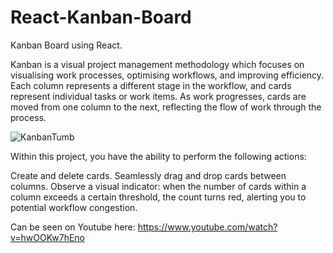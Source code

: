 # React-Kanban-Board
Kanban Board using React.

Kanban is a visual project management methodology which focuses on visualising work processes, optimising workflows, and improving efficiency.
Each column represents a different stage in the workflow, and cards represent individual tasks or work items. As work progresses, cards are moved from one column to the next, reflecting the flow of work through the process.

![KanbanTumb](https://github.com/SeamusBrowne/React-Kanban-Board/assets/31517569/0fbc335a-a9b1-4f90-a0f3-20d2a0fe23fc)

Within this project, you have the ability to perform the following actions:

Create and delete cards.
Seamlessly drag and drop cards between columns.
Observe a visual indicator: when the number of cards within a column exceeds a certain threshold, the count turns red, alerting you to potential workflow congestion.

Can be seen on Youtube here: https://www.youtube.com/watch?v=hwOOKw7hEno
